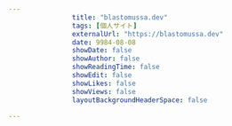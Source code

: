 ---
                title: "blastomussa.dev"
                tags: [個人サイト]
                externalUrl: "https://blastomussa.dev"
                date: 9984-08-08
                showDate: false
                showAuthor: false
                showReadingTime: false
                showEdit: false
                showLikes: false
                showViews: false
                layoutBackgroundHeaderSpace: false
                ---

